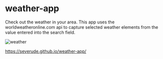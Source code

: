 # weather-app

Check out the weather in your area.  This app uses the worldweatheronline.com api to capture selected weather elements from the value entered into the search field.

![weather](https://cloud.githubusercontent.com/assets/15336094/19833224/021295cc-9def-11e6-90e9-2685a189ed7d.JPG)

https://severude.github.io/weather-app/
